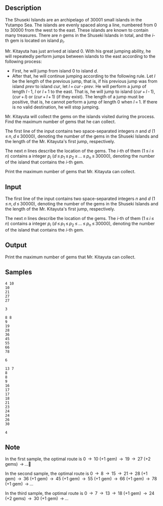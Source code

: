 ## Description

<div><p>The Shuseki Islands are an archipelago of <span class="tex-span">30001</span> small islands in the Yutampo Sea. The islands are evenly spaced along a line, numbered from <span class="tex-span">0</span> to <span class="tex-span">30000</span> from the west to the east. These islands are known to contain many treasures. There are <span class="tex-span"><i>n</i></span> gems in the Shuseki Islands in total, and the <span class="tex-span"><i>i</i></span>-th gem is located on island <span class="tex-span"><i>p</i><sub class="lower-index"><i>i</i></sub></span>.</p><p>Mr. Kitayuta has just arrived at island <span class="tex-span">0</span>. With his great jumping ability, he will repeatedly perform jumps between islands to the east according to the following process: </p><ul> <li> First, he will jump from island <span class="tex-span">0</span> to island <span class="tex-span"><i>d</i></span>. </li><li> After that, he will continue jumping according to the following rule. Let <span class="tex-span"><i>l</i></span> be the length of the previous jump, that is, if his previous jump was from island <span class="tex-span"><i>prev</i></span> to island <span class="tex-span"><i>cur</i></span>, let <span class="tex-span"><i>l</i> = <i>cur</i> - <i>prev</i></span>. He will perform a jump of length <span class="tex-span"><i>l</i> - 1</span>, <span class="tex-span"><i>l</i></span> or <span class="tex-span"><i>l</i> + 1</span> to the east. That is, he will jump to island <span class="tex-span">(<i>cur</i> + <i>l</i> - 1)</span>, <span class="tex-span">(<i>cur</i> + <i>l</i>)</span> or <span class="tex-span">(<i>cur</i> + <i>l</i> + 1)</span> (if they exist). The length of a jump must be positive, that is, he cannot perform a jump of length <span class="tex-span">0</span> when <span class="tex-span"><i>l</i> = 1</span>. If there is no valid destination, he will stop jumping. </li></ul><p>Mr. Kitayuta will collect the gems on the islands visited during the process. Find the maximum number of gems that he can collect.</p></div><div class="input-specification"><p>The first line of the input contains two space-separated integers <span class="tex-span"><i>n</i></span> and <span class="tex-span"><i>d</i></span> (<span class="tex-span">1 ≤ <i>n</i>, <i>d</i> ≤ 30000</span>), denoting the number of the gems in the Shuseki Islands and the length of the Mr. Kitayuta's first jump, respectively.</p><p>The next <span class="tex-span"><i>n</i></span> lines describe the location of the gems. The <span class="tex-span"><i>i</i></span>-th of them (<span class="tex-span">1 ≤ <i>i</i> ≤ <i>n</i></span>) contains a integer <span class="tex-span"><i>p</i><sub class="lower-index"><i>i</i></sub></span> (<span class="tex-span"><i>d</i> ≤ <i>p</i><sub class="lower-index">1</sub> ≤ <i>p</i><sub class="lower-index">2</sub> ≤ ... ≤ <i>p</i><sub class="lower-index"><i>n</i></sub> ≤ 30000</span>), denoting the number of the island that contains the <span class="tex-span"><i>i</i></span>-th gem.</p></div><div class="output-specification"><p>Print the maximum number of gems that Mr. Kitayuta can collect.</p></div>


## Input

<p>The first line of the input contains two space-separated integers <span class="tex-span"><i>n</i></span> and <span class="tex-span"><i>d</i></span> (<span class="tex-span">1 ≤ <i>n</i>, <i>d</i> ≤ 30000</span>), denoting the number of the gems in the Shuseki Islands and the length of the Mr. Kitayuta's first jump, respectively.</p><p>The next <span class="tex-span"><i>n</i></span> lines describe the location of the gems. The <span class="tex-span"><i>i</i></span>-th of them (<span class="tex-span">1 ≤ <i>i</i> ≤ <i>n</i></span>) contains a integer <span class="tex-span"><i>p</i><sub class="lower-index"><i>i</i></sub></span> (<span class="tex-span"><i>d</i> ≤ <i>p</i><sub class="lower-index">1</sub> ≤ <i>p</i><sub class="lower-index">2</sub> ≤ ... ≤ <i>p</i><sub class="lower-index"><i>n</i></sub> ≤ 30000</span>), denoting the number of the island that contains the <span class="tex-span"><i>i</i></span>-th gem.</p>


## Output

<p>Print the maximum number of gems that Mr. Kitayuta can collect.</p>


## Samples

```input1
4 10
10
21
27
27

```

```output1
3

```






```input2
8 8
9
19
28
36
45
55
66
78

```

```output2
6

```






```input3
13 7
8
8
9
16
17
17
18
21
23
24
24
26
30

```

```output3
4

```




## Note

<p>In the first sample, the optimal route is 0 <span class="tex-span"> → </span> 10 (+1 gem) <span class="tex-span"> → </span> 19 <span class="tex-span"> → </span> 27 (+2 gems) <span class="tex-span"> → ...</span></p><p>In the second sample, the optimal route is 0 <span class="tex-span"> → </span> 8 <span class="tex-span"> → </span> 15 <span class="tex-span"> → </span> 21<span class="tex-span"> → </span> 28 (+1 gem) <span class="tex-span"> → </span> 36 (+1 gem) <span class="tex-span"> → </span> 45 (+1 gem) <span class="tex-span"> → </span> 55 (+1 gem) <span class="tex-span"> → </span> 66 (+1 gem) <span class="tex-span"> → </span> 78 (+1 gem) <span class="tex-span"> → ...</span></p><p>In the third sample, the optimal route is 0 <span class="tex-span"> → </span> 7 <span class="tex-span"> → </span> 13 <span class="tex-span"> → </span> 18 (+1 gem) <span class="tex-span"> → </span> 24 (+2 gems) <span class="tex-span"> → </span> 30 (+1 gem) <span class="tex-span"> → ...</span></p>

